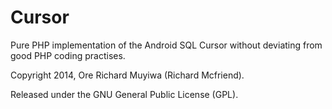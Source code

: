 # Cursor
Pure PHP implementation of the Android SQL Cursor without deviating from good PHP coding practises.

Copyright 2014, Ore Richard Muyiwa (Richard Mcfriend).

Released under the GNU General Public License (GPL).
